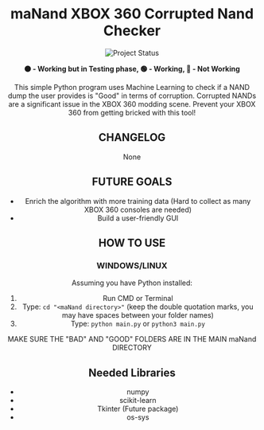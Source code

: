 <h1 align="center">maNand XBOX 360 Corrupted Nand Checker</h1>
<p align="center">
  <img src="https://img.shields.io/badge/PROJECT_STATUS-🟠-orange" alt="Project Status">
</p>
<p align="center">
  <strong>🟠 - Working but in Testing phase, 🟢 - Working, 🔴 - Not Working</strong>
</p>
<p align="center">
  This simple Python program uses Machine Learning to check if a NAND dump the user provides is "Good" in terms of corruption. Corrupted NANDs are a significant issue in the XBOX 360 modding scene. Prevent your XBOX 360 from getting bricked with this tool!
</p>
<h2 align="center">CHANGELOG</h2>
<p align="center">
  None
</p>
<h2 align="center">FUTURE GOALS</h2>
<ul align="center">
  <li>Enrich the algorithm with more training data (Hard to collect as many XBOX 360 consoles are needed)</li>
  <li>Build a user-friendly GUI</li>
</ul>
<h2 align="center">HOW TO USE</h2>
<h3 align="center">WINDOWS/LINUX</h3>
<p align="center">Assuming you have Python installed:</p>
<ol align="center">
  <li>Run CMD or Terminal</li>
  <li>Type: <code>cd "&lt;maNand directory&gt;"</code> (keep the double quotation marks, you may have spaces between your folder names)</li>
  <li>Type: <code>python main.py</code> or <code>python3 main.py</code> </li>
</ol>
<p align="center">MAKE SURE THE "BAD" AND "GOOD" FOLDERS ARE IN THE MAIN maNand DIRECTORY</p>
<h2 align="center">Needed Libraries</h2>
<ul align="center">
  <li>numpy</li>
  <li>scikit-learn</li>
  <li>Tkinter (Future package)</li>
  <li>os-sys</li>
</ul>

